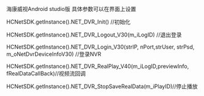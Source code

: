 海康威视Android studio版 具体参数可以在界面上设置

HCNetSDK.getInstance().NET_DVR_Init() //初始化

HCNetSDK.getInstance().NET_DVR_Logout_V30(m_iLogID) //退出登录

HCNetSDK.getInstance().NET_DVR_Login_V30(strIP, nPort,strUser, strPsd, m_oNetDvrDeviceInfoV30) //登录NVR

HCNetSDK.getInstance().NET_DVR_RealPlay_V40(m_iLogID,previewInfo, fRealDataCallBack)//视频流回调

HCNetSDK.getInstance().NET_DVR_StopSaveRealData(m_iPlayID)//停止播放